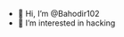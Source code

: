 - 👋 Hi, I’m @Bahodir102
- 👀 I’m interested in hacking

<!---
Bahodir102/Bahodir102 is a ✨ special ✨ repository because its `README.md` (this file) appears on your GitHub profile.
You can click the Preview link to take a look at your changes.
--->

